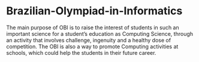 # Brazilian-Olympiad-in-Informatics
The main purpose of OBI is to raise the interest of students in such an important science for a student’s education as Computing Science, through an activity that involves challenge, ingenuity and a healthy dose of competition. The OBI is also a way to promote Computing activities at schools, which could help the students in their future career.
